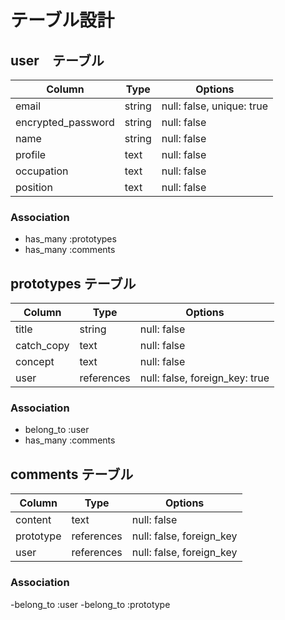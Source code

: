 # テーブル設計

## user　テーブル

 | Column              | Type      | Options                        |
 | --------------------| --------- | ------------------------------ |
 | email               | string    | null: false, unique: true      |
 | encrypted_password  | string    | null: false                    |
 | name                | string    | null: false                    |
 | profile             | text      | null: false                    |
 | occupation          | text      | null: false                    |
 | position            | text      | null: false                    |

 ### Association
 
 - has_many :prototypes
 - has_many :comments

 ## prototypes テーブル

 | Column              | Type      | Options                        |
 | ------------------- | --------- | ------------------------------ |
 | title               | string    | null: false                    |
 | catch_copy          | text      | null: false                    |
 | concept             | text      | null: false                    |
 | user                | references| null: false, foreign_key: true |

 ### Association

 - belong_to :user
 - has_many  :comments


## comments テーブル

 | Column              | Type      | Options                        |
 | ------------------- | --------- | ------------------------------ |
 | content             | text      | null: false                    |
 | prototype           | references| null: false, foreign_key       |
 | user                | references| null: false, foreign_key       |

 ### Association

 -belong_to :user
 -belong_to :prototype